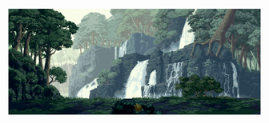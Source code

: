 [![1000x420](https://raw.githubusercontent.com/alnzng/alnzng/master/images/header-banner.gif "Alan Zhang")](https://github.com/alnzng)
